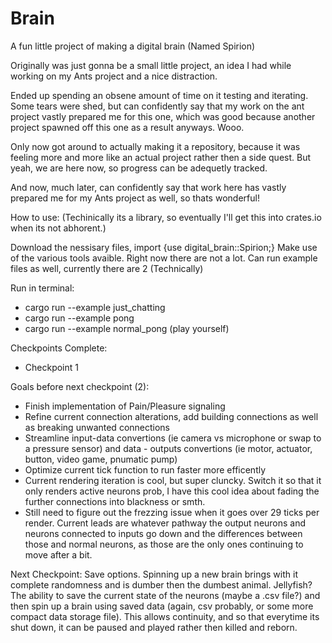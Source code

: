 # Brain
A fun little project of making a digital brain (Named Spirion)

Originally was just gonna be a small little project, an idea I had while working on my Ants project and a nice distraction.

Ended up spending an obsene amount of time on it testing and iterating. Some tears were shed, but can confidently say that my work on the ant project vastly prepared me for this one, which was good because another project spawned off this one as a result anyways. Wooo.

Only now got around to actually making it a repository, because it was feeling more and more like an actual project rather then a side quest. But yeah, we are here now, so progress can be adequetly tracked.

And now, much later, can confidently say that work here has vastly prepared me for my Ants project as well, so thats wonderful!

How to use:
(Techinically its a library, so eventually I'll get this into crates.io when its not abhorent.)

Download the nessisary files, import {use digital_brain::Spirion;}
Make use of the various tools avaible. Right now there are not a lot.
Can run example files as well, currently there are 2 (Technically)

Run in terminal:
  - cargo run --example just_chatting
  - cargo run --example pong
  - cargo run --example normal_pong (play yourself)


Checkpoints Complete:
- Checkpoint 1

Goals before next checkpoint (2):
- Finish implementation of Pain/Pleasure signaling
- Refine current connection alterations, add building connections as well as breaking unwanted connections
- Streamline input-data convertions (ie camera vs microphone or swap to a pressure sensor) and data - outputs convertions (ie motor, actuator, button, video game, pnumatic pump)
- Optimize current tick function to run faster more efficently
- Current rendering iteration is cool, but super cluncky. Switch it so that it only renders active neurons prob, I have this cool idea about fading the further connections into blackness or smth.
- Still need to figure out the frezzing issue when it goes over 29 ticks per render. Current leads are whatever pathway the output neurons and neurons connected to inputs go down and the differences between those and normal neurons, as those are the only ones continuing to move after a bit. 

Next Checkpoint: Save options. Spinning up a new brain brings with it complete randomness and is dumber then the dumbest animal. Jellyfish? The ability to save the current state of the neurons (maybe a .csv file?) and then spin up a brain using saved data (again, csv probably, or some more compact data storage file). This allows continuity, and so that everytime its shut down, it can be paused and played rather then killed and reborn.
